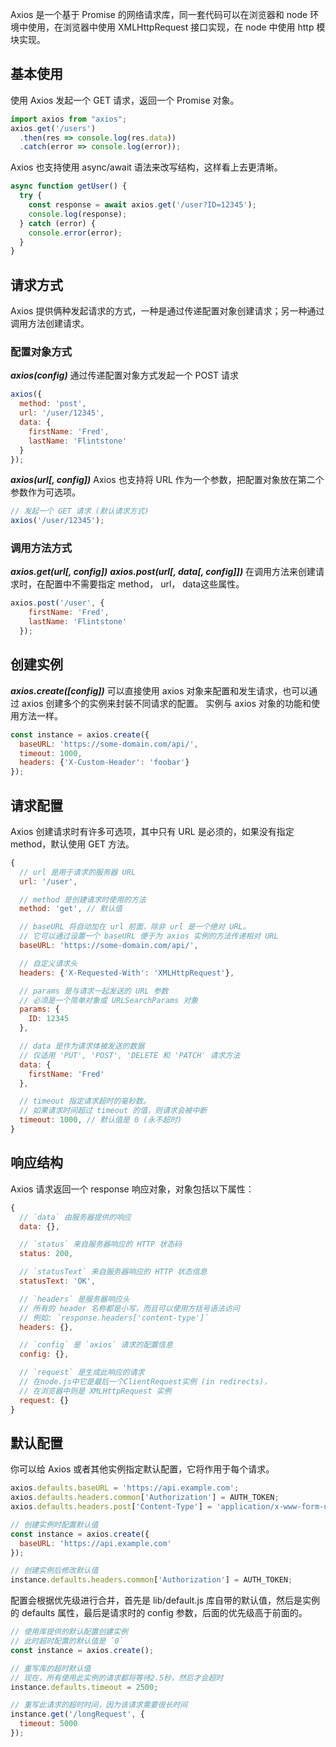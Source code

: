 Axios 是一个基于 Promise 的网络请求库，同一套代码可以在浏览器和 node 环境中使用，在浏览器中使用 XMLHttpRequest 接口实现，在 node 中使用 http 模块实现。
## 基本使用
使用 Axios 发起一个 GET 请求，返回一个 Promise 对象。
```javascript
import axios from "axios";
axios.get('/users')
  .then(res => console.log(res.data))
  .catch(error => console.log(error));
```
Axios 也支持使用 async/await 语法来改写结构，这样看上去更清晰。
```javascript
async function getUser() {
  try {
    const response = await axios.get('/user?ID=12345');
    console.log(response);
  } catch (error) {
    console.error(error);
  }
}
```
## 请求方式
Axios 提供俩种发起请求的方式，一种是通过传递配置对象创建请求；另一种通过调用方法创建请求。
### 配置对象方式
**_axios(config)_**
通过传递配置对象方式发起一个 POST 请求
```javascript
axios({
  method: 'post',
  url: '/user/12345',
  data: {
    firstName: 'Fred',
    lastName: 'Flintstone'
  }
});
```
**_axios(url[, config])_**
Axios 也支持将 URL 作为一个参数，把配置对象放在第二个参数作为可选项。
```javascript
// 发起一个 GET 请求 (默认请求方式)
axios('/user/12345');
```
### 调用方法方式
**_axios.get(url[, config])_**
**_axios.post(url[, data[, config]])_**
在调用方法来创建请求时，在配置中不需要指定 method， url， data这些属性。
```javascript
axios.post('/user', {
    firstName: 'Fred',
    lastName: 'Flintstone'
  });
```
## 创建实例
**_axios.create([config])_**
可以直接使用 axios 对象来配置和发生请求，也可以通过 axios 创建多个的实例来封装不同请求的配置。
实例与 axios 对象的功能和使用方法一样。
```javascript
const instance = axios.create({
  baseURL: 'https://some-domain.com/api/',
  timeout: 1000,
  headers: {'X-Custom-Header': 'foobar'}
});
```
## 请求配置
Axios 创建请求时有许多可选项，其中只有 URL 是必须的，如果没有指定 method，默认使用 GET 方法。
```javascript
{
  // url 是用于请求的服务器 URL
  url: '/user',

  // method 是创建请求时使用的方法
  method: 'get', // 默认值

  // baseURL 将自动加在 url 前面，除非 url 是一个绝对 URL。
  // 它可以通过设置一个 baseURL 便于为 axios 实例的方法传递相对 URL
  baseURL: 'https://some-domain.com/api/',

  // 自定义请求头
  headers: {'X-Requested-With': 'XMLHttpRequest'},

  // params 是与请求一起发送的 URL 参数
  // 必须是一个简单对象或 URLSearchParams 对象
  params: {
    ID: 12345
  },

  // data 是作为请求体被发送的数据
  // 仅适用 'PUT', 'POST', 'DELETE 和 'PATCH' 请求方法
  data: {
    firstName: 'Fred'
  },

  // timeout 指定请求超时的毫秒数。
  // 如果请求时间超过 timeout 的值，则请求会被中断
  timeout: 1000, // 默认值是 0 (永不超时)
}
```
## 响应结构
Axios 请求返回一个 response 响应对象，对象包括以下属性：
```javascript
{
  // `data` 由服务器提供的响应
  data: {},

  // `status` 来自服务器响应的 HTTP 状态码
  status: 200,

  // `statusText` 来自服务器响应的 HTTP 状态信息
  statusText: 'OK',

  // `headers` 是服务器响应头
  // 所有的 header 名称都是小写，而且可以使用方括号语法访问
  // 例如: `response.headers['content-type']`
  headers: {},

  // `config` 是 `axios` 请求的配置信息
  config: {},

  // `request` 是生成此响应的请求
  // 在node.js中它是最后一个ClientRequest实例 (in redirects)，
  // 在浏览器中则是 XMLHttpRequest 实例
  request: {}
}
```
## 默认配置
你可以给 Axios 或者其他实例指定默认配置，它将作用于每个请求。
```javascript
axios.defaults.baseURL = 'https://api.example.com';
axios.defaults.headers.common['Authorization'] = AUTH_TOKEN;
axios.defaults.headers.post['Content-Type'] = 'application/x-www-form-urlencoded';
```
```javascript
// 创建实例时配置默认值
const instance = axios.create({
  baseURL: 'https://api.example.com'
});

// 创建实例后修改默认值
instance.defaults.headers.common['Authorization'] = AUTH_TOKEN;
```
配置会根据优先级进行合并，首先是 lib/default.js 库自带的默认值，然后是实例的 defaults 属性，最后是请求时的 config 参数，后面的优先级高于前面的。
```javascript
// 使用库提供的默认配置创建实例
// 此时超时配置的默认值是 `0`
const instance = axios.create();

// 重写库的超时默认值
// 现在，所有使用此实例的请求都将等待2.5秒，然后才会超时
instance.defaults.timeout = 2500;

// 重写此请求的超时时间，因为该请求需要很长时间
instance.get('/longRequest', {
  timeout: 5000
});
```
